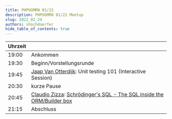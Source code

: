 ```yaml
---
title: PHPUGMRN 01/22
description: PHPUGMRN 01/22 Meetup
slug: 2022_02_24
authors: shochdoerfer
hide_table_of_contents: true
---
```


| Uhrzeit |                                                                                                                                                                            | 
|---------|----------------------------------------------------------------------------------------------------------------------------------------------------------------------------|
| 19:00   | Ankommen                                                                                                                                                                   |
| 19:30   | Beginn/Vorstellungsrunde                                                                                                                                                   |
| 19:45   | [Jaap Van Otterdijk](https://phpc.social/@jaapio): Unit testing 101 (Interactive Session)                                                                                  |
| 20:30   | kurze Pause                                                                                                                                                                |
| 20:45   | [Claudio Zizza](https://phpc.social/@SenseException): [Schrödinger's SQL - The SQL inside the ORM/Builder box](https://senseexception.github.io/schroedingers-sql/unkonf/) |
| 21:15   | Abschluss                                                                                                                                                                  |
